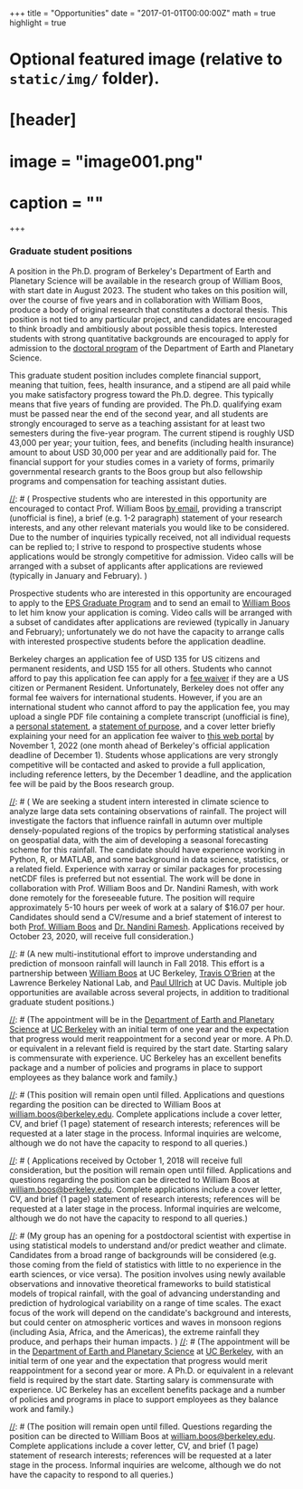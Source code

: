 +++
title = "Opportunities"
date = "2017-01-01T00:00:00Z"
math = true 
highlight = true 

# Optional featured image (relative to `static/img/` folder).
# [header]
# image = "image001.png"
# caption = ""

+++




### Graduate student positions

A position in the Ph.D. program of Berkeley's Department of Earth and Planetary Science will be available in the research group of William Boos, with start date in August 2023.
The student who takes on this position will, over the course of five years and in collaboration with William Boos, produce a body of original research that constitutes a doctoral thesis.
This position is not tied to any particular project, and candidates are encouraged to think broadly and ambitiously about possible thesis topics.
Interested students with strong quantitative backgrounds are encouraged to apply for admission to the [doctoral program](http://eps.berkeley.edu/graduate-students) of the Department of Earth and Planetary Science.

This graduate student position includes complete financial support, meaning that tuition, fees, health insurance, and a stipend are all paid while you make satisfactory progress toward the Ph.D. degree.
This typically means that five years of funding are provided.
The Ph.D. qualifying exam must be passed near the end of the second year, and all students are strongly encouraged to serve as a teaching assistant for at least two semesters during the five-year program.
The current stipend is roughly USD 43,000 per year; your tuition, fees, and benefits (including health insurance) amount to about USD 30,000 per year and are additionally paid for.
The financial support for your studies comes in a variety of forms, primarily governmental research grants to the Boos group but also fellowship programs and compensation for teaching assistant duties.

[//]: # ( Prospective students who are interested in this opportunity are encouraged to contact Prof. William Boos [by email](mailto:william.boos@berkeley.edu), providing a transcript (unofficial is fine), a brief (e.g. 1-2 paragraph) statement of your research interests, and any other relevant materials you would like to be considered.
Due to the number of inquiries typically received, not all individual requests can be replied to; I strive to respond to prospective students whose applications would be strongly competitive for admission.  Video calls will be arranged with a subset of applicants after applications are reviewed (typically in January and February). )

Prospective students who are interested in this opportunity are encouraged to apply to the [EPS Graduate Program](http://eps.berkeley.edu/graduate/admissions) and to send an email to [William Boos](mailto:william.boos@berkeley.edu) to let him know your application is coming.  Video calls will be arranged with a subset of candidates after applications are reviewed (typically in January and February); unfortunately we do not have the capacity to arrange calls with interested prospective students before the application deadline.

Berkeley charges an application fee of USD 135 for US citizens and permanent residents, and USD 155 for all others.  Students who cannot afford to pay this application fee can apply for a [fee waiver](https://grad.berkeley.edu/admissions/apply/fee-waiver/) if they are a US citizen or Permanent Resident.
Unfortunately, Berkeley does not offer any formal fee waivers for international students.  However, if you are an international student who cannot afford to pay the application fee, you may upload a single PDF file containing a complete transcript (unofficial is fine), a [personal statement](https://grad.berkeley.edu/admissions/apply/personal-statement/), a [statement of purpose](https://grad.berkeley.edu/admissions/apply/statement-purpose/), and a cover letter briefly explaining your need for an application fee waiver to [this web portal](https://berkeley.app.box.com/f/c2b9d675604e47b7a8adfd96ae2da428) by November 1, 2022 (one month ahead of Berkeley's official application deadline of December 1).
Students whose applications are very strongly competitive will be contacted and asked to provide a full application, including reference letters, by the December 1 deadline, and the application fee will be paid by the Boos research group. 

 
[//]: # (Due to the number of inquiries, I cannot reply to individual requests concerning graduate admissions; I plan to arrange phone or video calls with a subset of candidates after reviewing applications.)

[//]: # ( ### Undergraduate intern:  Research data analyst)

[//]: # ( We are seeking a student intern interested in climate science to analyze large data sets containing observations of rainfall.  The project will investigate the factors that influence rainfall in autumn over multiple densely-populated regions of the tropics by performing statistical analyses on geospatial data, with the aim of developing a seasonal forecasting scheme for this rainfall.  The candidate should have experience working in Python, R, or MATLAB, and some background in data science, statistics, or a related field. Experience with xarray or similar packages for processing netCDF files is preferred but not essential.  The work will be done in collaboration with Prof. William Boos and Dr. Nandini Ramesh, with work done remotely for the foreseeable future.  The position will require approximately 5-10 hours per week of work at a salary of $16.07 per hour.  Candidates should send a CV/resume and a brief statement of interest to both [Prof. William Boos](mailto:william.boos@berkeley.edu) and [Dr. Nandini Ramesh](mailto:nandiniramesh@berkeley.edu).  Applications received by October 23, 2020, will receive full consideration.)



[//]: # (### **A new research partnership on monsoon precipitation** )
 
[//]: # (A new multi-institutional effort to improve understanding and prediction of monsoon rainfall will launch in Fall 2018.  This effort is a partnership between [William Boos](http://boos.berkeley.edu) at UC Berkeley, [Travis O’Brien](https://eesa.lbl.gov/profiles/travis-a-obrien) at the Lawrence Berkeley National Lab, and [Paul Ullrich](https://climate.ucdavis.edu) at UC Davis.  Multiple job opportunities are available across several projects, in addition to traditional graduate student positions.)

[//]: # (### Postdoctoral scientist:  Extreme events in the North American and Asian monsoons)
 
[//]: # (The research group of William Boos at UC Berkeley is seeking a postdoctoral scientist with expertise in using statistical models to understand and/or predict weather and climate. Candidates from a broad range of backgrounds will be considered, including those coming from the field of statistics with little experience in the earth sciences. The position is part of a new project aimed at understanding the causes of extreme rainfall in the North American and South Asian monsoons, and developing process-based statistical projections of variations in these extremes.)
 
[//]: # (The appointment will be in the [Department of Earth and Planetary Science](http://eps.berkeley.edu) at [UC Berkeley](http://berkeley.edu) with an initial term of one year and the expectation that progress would merit reappointment for a second year or more.  A Ph.D. or equivalent in a relevant field is required by the start date. Starting salary is commensurate with experience.  UC Berkeley has an excellent benefits package and a number of policies and programs in place to support employees as they balance work and family.)
 
[//]: # (The University of California is an Equal Opportunity/Affirmative Action Employer. All qualified applicants will receive consideration for employment without regard to race, color, religion, sex, sexual orientation, gender identity, national origin, disability, age, or protected veteran status. For the complete University of California nondiscrimination and affirmative action policy see: http://policy.ucop.edu/doc/4000376/NondiscrimAffirmAct)
 
[//]: # (This position will remain open until filled.  Applications and questions regarding the position can be directed to William Boos at william.boos@berkeley.edu.  Complete applications include a cover letter, CV, and brief (1 page) statement of research interests; references will be requested at a later stage in the process. Informal inquiries are welcome, although we do not have the capacity to respond to all queries.)
 
[//]: # (### Postdoctoral scientist:  India’s Monsoon Mission)
 
[//]: # ( The research group of William Boos at UC Berkeley seeks a postdoctoral scientist with expertise in statistics and atmospheric dynamics. Candidates from a broad range of backgrounds will be considered, including those coming from the field of statistics with little experience in the earth sciences. The position is part of a new project funded by India’s Monsoon Mission titled “Dynamical metrics for predicting genesis and growth of monsoon low pressure systems”.  The project aims to improve understanding and predictions of transient vortices in the South Asian monsoon, the precipitation extremes they produce, and their interaction with the seasonal-mean, continental-scale monsoon flow.)
 
[//]: # (The appointment will be in the Department of Earth and Planetary Science at UC Berkeley with an initial term of one year and the expectation that progress would merit reappointment for a second year or more. A Ph.D. or equivalent in a relevant field is required by the start date. Starting salary is commensurate with experience. UC Berkeley has an excellent benefits package and a number of policies and programs in place to support employees as they balance work and family.)
 
[//]: # (The University of California is an Equal Opportunity/Affirmative Action Employer. All qualified applicants will receive consideration for employment without regard to race, color, religion, sex, sexual orientation, gender identity, national origin, disability, age, or protected veteran status. For the complete University of California nondiscrimination and affirmative action policy see: http://policy.ucop.edu/doc/4000376/NondiscrimAffirmAct)

[//]: # ( Applications received by October 1, 2018 will receive full consideration, but the position will remain open until filled. Applications and questions regarding the position can be directed to William Boos at william.boos@berkeley.edu. Complete applications include a cover letter, CV, and brief (1 page) statement of research interests; references will be requested at a later stage in the process. Informal inquiries are welcome, although we do not have the capacity to respond to all queries.)

[//]: # ( This position has been filled.)

[//]: # ( ### Developer/Programmer)

[//]: # ( The research group of William Boos at UC Berkeley seeks a developer or programmer to support new efforts to analyze and predict tropical precipitation.  The position will involve the creation of new algorithms, the management of large atmospheric and hydrologic datasets, and the production of web content.  A bachelor’s or master’s degree in a scientific or technical field is preferred.)

[//]: # (The position will be in the Department of Earth and Planetary Science at UC Berkeley. Starting salary is commensurate with experience. UC Berkeley has an excellent benefits package and a number of policies and programs in place to support employees as they balance work and family. The University of California is an Equal Opportunity/Affirmative Action Employer. All qualified applicants will receive consideration for employment without regard to race, color, religion, sex, sexual orientation, gender identity, national origin, disability, age, or protected veteran status. For the complete University of California nondiscrimination and affirmative action policy see: http://policy.ucop.edu/doc/4000376/NondiscrimAffirmAct The position will remain open until filled. Questions regarding the position can be directed to William Boos at william.boos@berkeley.edu. Complete applications include a cover letter and a CV/resume; references will be requested at a later stage in the process. Informal inquiries are welcome, although we do not have the capacity to respond to all queries.)







[//]: # (## Postdoctoral scientist)

[//]: # (My group has an opening for a postdoctoral scientist with expertise in using statistical models to understand and/or predict weather and climate.  Candidates from a broad range of backgrounds will be considered (e.g. those coming from the field of statistics with little to no experience in the earth sciences, or vice versa).  The position involves using newly available observations and innovative theoretical frameworks to build statistical models of tropical rainfall, with the goal of advancing understanding and prediction of hydrological variability on a range of time scales.  The exact focus of the work will depend on the candidate's background and interests, but could center on atmospheric vortices and waves in monsoon regions (including Asia, Africa, and the Americas), the extreme rainfall they produce, and perhaps their human impacts. )
[//]: # (The appointment will be in the [Department of Earth and Planetary Science](http://eps.berkeley.edu) at [UC Berkeley](http://berkeley.edu), with an initial term of one year and the expectation that progress would merit reappointment for a second year or more.  A Ph.D. or equivalent in a relevant field is required by the start date.  Starting salary is commensurate with experience.  UC Berkeley has an excellent benefits package and a number of policies and programs in place to support employees as they balance work and family.)

[//]: # (The University of California is an Equal Opportunity/Affirmative Action Employer. All qualified applicants will receive consideration for employment without regard to race, color, religion, sex, sexual orientation, gender identity, national origin, disability, age, or protected veteran status. For the complete University of California nondiscrimination and affirmative action policy see: http://policy.ucop.edu/doc/4000376/NondiscrimAffirmAct )

[//]: # (The position will remain open until filled.  Questions regarding the position can be directed to William Boos at william.boos@berkeley.edu.  Complete applications include a cover letter, CV, and brief (1 page) statement of research interests; references will be requested at a later stage in the process.  Informal inquiries are welcome, although we do not have the capacity to respond to all queries.)



